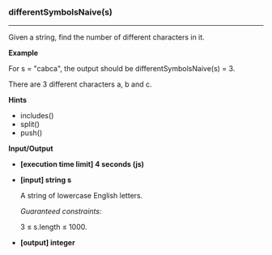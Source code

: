 ### differentSymbolsNaive(s) 
---
Given a string, find the number of different characters in it.

**Example**

For s = &quot;cabca&quot;, the output should be
differentSymbolsNaive(s) = 3.

There are 3 different characters a, b and c.

**Hints**
-   includes()
-   split()
-   push()

**Input/Output**

- **[execution time limit] 4 seconds (js)**
- **[input] string s**

    A string of lowercase English letters.  

    *Guaranteed constraints:*

    3 ≤ s.length ≤ 1000.

- **[output] integer**